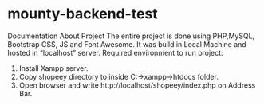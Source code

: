 # mounty-backend-test
Documentation About Project
The entire project is done using PHP,MySQL, Bootstrap CSS, JS and Font Awesome.
It was build in Local Machine and hosted in “localhost” server.
Required environment to run project:
1.	Install Xampp server.
2.	Copy shopeey directory to inside C:\->xampp->htdocs folder.
3.	Open browser and write http://localhost/shopeey/index.php on Address Bar.


